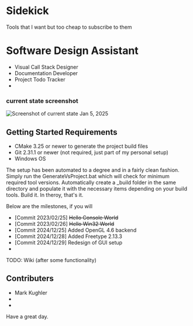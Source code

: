 # Sidekick
Tools that I want but too cheap to subscribe to them
<h1>Software Design Assistant</h1>
<ul>
   <li>Visual Call Stack Designer</li>
   <li>Documentation Developer</li>
   <li>Project Todo Tracker</li>
   <li></li>
</ul>

### current state screenshot
![Screenshot of current state Jan 5, 2025](/screenshots/screenshot_20250105.jpg)

<h2>Getting Started Requirements</h2>
<ul>
  <li>CMake 3.25 or newer to generate the project build files</li>
  <li>Git 2.31.1 or newer (not required, just part of my personal setup)
  <li>Windows OS</li>
</ul>

The setup has been automated to a degree and in a fairly clean fashion.
Simply run the GenerateVsProject.bat which will check for minimum required tool versions.
Automatically create a _build folder in the same directory and populate it with the necessary items depending on your build tools. 
Build it. In theroy, that's it.

Below are the milestones, if you will
<ul>
  <li>[Commit 2023/02/25] <strike>Hello Console World</strike></li>
  <li>[Commit 2023/02/26] <strike>Hello Win32 World</strike></li>
  <li>[Commit 2024/12/25] Added OpenGL 4.6 backend</li>
  <li>[Commit 2024/12/28] Added Freetype 2.13.3</li>
  <li>[Commit 2024/12/29] Redesign of GUI setup</li>
  <li></li>
</ul>


TODO: Wiki (after some functionality)

<h2>Contributers</h2>
<ul>
  <li>Mark Kughler</li>
  <li></li>
  <li></li>
</ul>

Have a great day.

